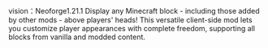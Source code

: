 vision：Neoforge1.21.1
Display any Minecraft block - including those added by other mods - above players' heads! This versatile client-side mod lets you customize player appearances with complete freedom, supporting all blocks from vanilla and modded content.
